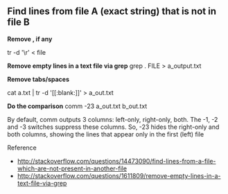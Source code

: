 ## Find lines from file A (exact string) that is not in file B

**Remove <CR>, if any**

tr -d '\r' < file

**Remove empty lines in a text file via grep**
grep . FILE > a_output.txt

**Remove tabs/spaces**

cat a.txt | tr -d '[[:blank:]]' > a_out.txt

**Do the comparison**
comm -23 a_out.txt b_out.txt

By default, comm outputs 3 columns: left-only, right-only, both. The -1, -2 and -3 switches suppress these columns.
So, -23 hides the right-only and both columns, showing the lines that appear only in the first (left) file


Reference
* http://stackoverflow.com/questions/14473090/find-lines-from-a-file-which-are-not-present-in-another-file
* http://stackoverflow.com/questions/1611809/remove-empty-lines-in-a-text-file-via-grep
